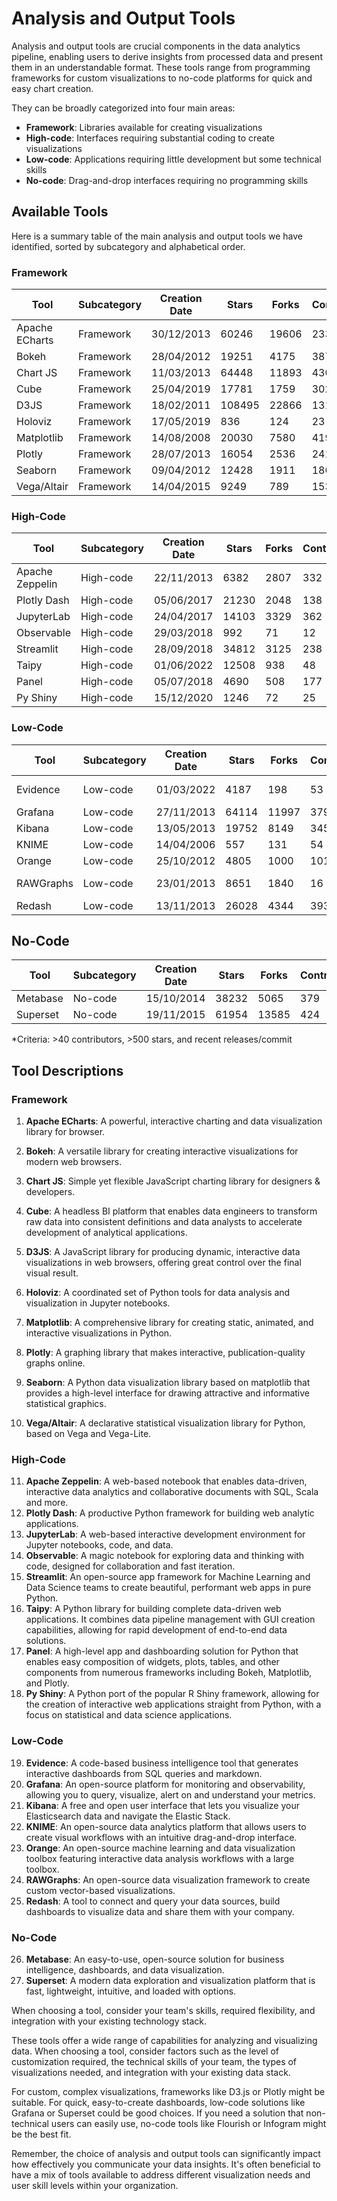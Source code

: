 # Analysis and Output Tools

Analysis and output tools are crucial components in the data analytics pipeline, enabling users to derive insights from processed data and present them in an understandable format. These tools range from programming frameworks for custom visualizations to no-code platforms for quick and easy chart creation. 

They can be broadly categorized into four main areas:
- **Framework**: Libraries available for creating visualizations
- **High-code**: Interfaces requiring substantial coding to create visualizations
- **Low-code**: Applications requiring little development but some technical skills
- **No-code**: Drag-and-drop interfaces requiring no programming skills

## Available Tools

Here is a summary table of the main analysis and output tools we have identified, sorted by subcategory and alphabetical order.

### Framework

| Tool | Subcategory | Creation Date | Stars | Forks | Contributors | Last Release | Latest Commit | Meets Criteria* | Link |
|------|-------------|---------------|-------|-------|--------------|--------------|---------------|-----------------|------|
| Apache ECharts | Framework | 30/12/2013 | 60246 | 19606 | 233 | 27/06/2024 | 26/09/2024 | Yes | https://github.com/apache/echarts |
| Bokeh | Framework | 28/04/2012 | 19251 | 4175 | 387 | N/A | 25/09/2024 | Yes | https://github.com/bokeh/bokeh |
| Chart JS | Framework | 11/03/2013 | 64448 | 11893 | 430 | 20/08/2024 | 26/08/2024 | Yes | https://github.com/chartjs/Chart.js |
| Cube | Framework | 25/04/2019 | 17781 | 1759 | 302 | 18/09/2024 | 24/09/2024 | Yes | https://github.com/cube-js/cube |
| D3JS | Framework | 18/02/2011 | 108495 | 22866 | 131 | 12/03/2024 | 20/09/2024 | Yes | https://github.com/d3/d3 |
| Holoviz | Framework | 17/05/2019 | 836 | 124 | 23 | 22/03/2023 | 10/07/2024 | No | https://github.com/holoviz/holoviz |
| Matplotlib | Framework | 14/08/2008 | 20030 | 7580 | 419 | 13/08/2024 | 26/09/2024 | Yes | https://github.com/matplotlib/matplotlib |
| Plotly | Framework | 28/07/2013 | 16054 | 2536 | 241 | 12/09/2024 | 19/09/2024 | Yes | https://github.com/plotly/plotly.py |
| Seaborn | Framework | 09/04/2012 | 12428 | 1911 | 186 | 25/01/2024 | 22/07/2024 | Yes | https://github.com/mwaskom/seaborn |
| Vega/Altair | Framework | 14/04/2015 | 9249 | 789 | 153 | 27/08/2024 | 26/09/2024 | Yes | https://github.com/vega/altair |

### High-Code

| Tool | Subcategory | Creation Date | Stars | Forks | Contributors | Last Release | Latest Commit | Meets Criteria* | Link |
|------|-------------|---------------|-------|-------|--------------|--------------|---------------|-----------------|------|
| Apache Zeppelin | High-code | 22/11/2013 | 6382 | 2807 | 332 | N/A | 22/09/2024 | Yes | https://github.com/apache/zeppelin |
| Plotly Dash | High-code | 05/06/2017 | 21230 | 2048 | 138 | 12/09/2024 | 20/09/2024 | Yes | https://github.com/plotly/dash |
| JupyterLab | High-code | 24/04/2017 | 14103 | 3329 | 362 | 26/08/2024 | 26/09/2024 | Yes | https://github.com/jupyterlab/jupyterlab |
| Observable | High-code | 29/03/2018 | 992 | 71 | 12 | 06/08/2024 | 06/08/2024 | No | https://github.com/observablehq/runtime |
| Streamlit | High-code | 28/09/2018 | 34812 | 3125 | 238 | 27/08/2024 | 26/09/2024 | Yes | https://github.com/streamlit/streamlit |
| Taipy | High-code | 01/06/2022 | 12508 | 938 | 48 | 06/10/2024 | 07/10/2024 | Yes | https://github.com/Avaiga/taipy |
| Panel | High-code | 05/07/2018 | 4690 | 508 | 177 | 03/10/2024 | 03/10/2024 | Yes | https://github.com/holoviz/panel |
| Py Shiny | High-code | 15/12/2020 | 1246 | 72 | 25 | 03/09/2024 | 04/10/2024 | Yes | https://github.com/posit-dev/py-shiny |

### Low-Code

| Tool | Subcategory | Creation Date | Stars | Forks | Contributors | Last Release | Latest Commit | Meets Criteria* | Link |
|------|-------------|---------------|-------|-------|--------------|--------------|---------------|-----------------|------|
| Evidence | Low-code | 01/03/2022 | 4187 | 198 | 53 | 25/09/2024 | 26/09/2024 | Yes | https://github.com/evidence-dev/evidence |
| Grafana | Low-code | 27/11/2013 | 64114 | 11997 | 379 | 26/09/2024 | 26/09/2024 | Yes | https://github.com/grafana/grafana |
| Kibana | Low-code | 13/05/2013 | 19752 | 8149 | 345 | 10/09/2024 | 26/09/2024 | Yes | https://github.com/elastic/kibana |
| KNIME | Low-code | 14/04/2006 | 557 | 131 | 54 | N/A | 25/09/2024 | Yes | https://github.com/knime/knime-core |
| Orange | Low-code | 25/10/2012 | 4805 | 1000 | 101 | 27/05/2024 | 26/09/2024 | Yes | https://github.com/biolab/orange3 |
| RAWGraphs | Low-code | 23/01/2013 | 8651 | 1840 | 16 | 26/01/2024 | 26/01/2024 | No | https://github.com/rawgraphs/rawgraphs-app |
| Redash | Low-code | 13/11/2013 | 26028 | 4344 | 393 | 24/11/2021 | 19/09/2024 | No | https://github.com/getredash/redash |

## No-Code

| Tool | Subcategory | Creation Date | Stars | Forks | Contributors | Last Release | Latest Commit | Meets Criteria* | Link |
|------|-------------|---------------|-------|-------|--------------|--------------|---------------|-----------------|------|
| Metabase | No-code | 15/10/2014 | 38232 | 5065 | 379 | 24/09/2024 | 26/09/2024 | Yes | https://github.com/metabase/metabase |
| Superset | No-code | 19/11/2015 | 61954 | 13585 | 424 | 22/08/2024 | 26/09/2024 | Yes | https://github.com/apache/superset |

*Criteria: >40 contributors, >500 stars, and recent releases/commit

## Tool Descriptions

### Framework

1. **Apache ECharts**: A powerful, interactive charting and data visualization library for browser.
2. **Bokeh**: A versatile library for creating interactive visualizations for modern web browsers.
3. **Chart JS**: Simple yet flexible JavaScript charting library for designers & developers.
4. **Cube**: A headless BI platform that enables data engineers to transform raw data into consistent definitions and data analysts to accelerate development of analytical applications.

5. **D3JS**: A JavaScript library for producing dynamic, interactive data visualizations in web browsers, offering great control over the final visual result.
6. **Holoviz**: A coordinated set of Python tools for data analysis and visualization in Jupyter notebooks.
7. **Matplotlib**: A comprehensive library for creating static, animated, and interactive visualizations in Python.
8. **Plotly**: A graphing library that makes interactive, publication-quality graphs online.
9. **Seaborn**: A Python data visualization library based on matplotlib that provides a high-level interface for drawing attractive and informative statistical graphics.
10. **Vega/Altair**: A declarative statistical visualization library for Python, based on Vega and Vega-Lite.

### High-Code

11. **Apache Zeppelin**: A web-based notebook that enables data-driven, interactive data analytics and collaborative documents with SQL, Scala and more.
12. **Plotly Dash**: A productive Python framework for building web analytic applications.
13. **JupyterLab**: A web-based interactive development environment for Jupyter notebooks, code, and data.
14. **Observable**: A magic notebook for exploring data and thinking with code, designed for collaboration and fast iteration.
15. **Streamlit**: An open-source app framework for Machine Learning and Data Science teams to create beautiful, performant web apps in pure Python.
16. **Taipy**: A Python library for building complete data-driven web applications. It combines data pipeline management with GUI creation capabilities, allowing for rapid development of end-to-end data solutions.
17. **Panel**: A high-level app and dashboarding solution for Python that enables easy composition of widgets, plots, tables, and other components from numerous frameworks including Bokeh, Matplotlib, and Plotly.
18. **Py Shiny**: A Python port of the popular R Shiny framework, allowing for the creation of interactive web applications straight from Python, with a focus on statistical and data science applications.

### Low-Code

19. **Evidence**: A code-based business intelligence tool that generates interactive dashboards from SQL queries and markdown.
20. **Grafana**: An open-source platform for monitoring and observability, allowing you to query, visualize, alert on and understand your metrics.
21. **Kibana**: A free and open user interface that lets you visualize your Elasticsearch data and navigate the Elastic Stack.
22. **KNIME**: An open-source data analytics platform that allows users to create visual workflows with an intuitive drag-and-drop interface.
23. **Orange**: An open-source machine learning and data visualization toolbox featuring interactive data analysis workflows with a large toolbox.
24. **RAWGraphs**: An open-source data visualization framework to create custom vector-based visualizations.
25. **Redash**: A tool to connect and query your data sources, build dashboards to visualize data and share them with your company.

### No-Code

26. **Metabase**: An easy-to-use, open-source solution for business intelligence, dashboards, and data visualization.
27. **Superset**: A modern data exploration and visualization platform that is fast, lightweight, intuitive, and loaded with options.

When choosing a tool, consider your team's skills, required flexibility, and integration with your existing technology stack.

These tools offer a wide range of capabilities for analyzing and visualizing data. When choosing a tool, consider factors such as the level of customization required, the technical skills of your team, the types of visualizations needed, and integration with your existing data stack.

For custom, complex visualizations, frameworks like D3.js or Plotly might be suitable. For quick, easy-to-create dashboards, low-code solutions like Grafana or Superset could be good choices. If you need a solution that non-technical users can easily use, no-code tools like Flourish or Infogram might be the best fit.

Remember, the choice of analysis and output tools can significantly impact how effectively you communicate your data insights. It's often beneficial to have a mix of tools available to address different visualization needs and user skill levels within your organization.

